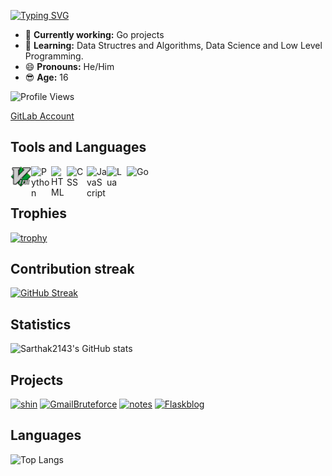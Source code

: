 [![Typing SVG](https://readme-typing-svg.herokuapp.com?font=Ubuntu&color=2DF72A&height=50&center=true&lines=Hey+there%2C+I+am+Sarthak2143)](https://git.io/typing-svg)

- 🔭 **Currently working:** Go projects
- 🌱 **Learning:** Data Structres and Algorithms, Data Science and Low Level Programming.
- 😄 **Pronouns:** He/Him
- 😎 **Age:** 16

![Profile Views](https://komarev.com/ghpvc/?username=Sarthak2143&color=green&style=for-the-badge)

[GitLab Account](https://gitlab.com/Sarthak2143)

## Tools and Languages

<img align="left" alt="Vim" width="33px" src="https://raw.githubusercontent.com/github/explore/80688e429a7d4ef2fca1e82350fe8e3517d3494d/topics/vim/vim.png" />

<img align="left" alt="Python" width="32px" src="https://raw.githubusercontent.com/abrahamcalf/programming-languages-logos/master/src/python/python.svg" />

<img align="left" alt="HTML" width="25px" src="https://raw.githubusercontent.com/abrahamcalf/programming-languages-logos/master/src/html/html.svg" />

<img align="left" alt="CSS" width="32px" src="https://raw.githubusercontent.com/abrahamcalf/programming-languages-logos/master/src/css/css.svg" />

<img align="left" alt="JavaScript" width="32px" src="https://raw.githubusercontent.com/abrahamcalf/programming-languages-logos/master/src/javascript/javascript.svg" />

<img align="left" alt="Lua" width="32px" src="https://raw.githubusercontent.com/abrahamcalf/programming-languages-logos/master/src/lua/lua.svg" />

<img align="left" alt="Go" width="38px" src="https://raw.githubusercontent.com/abrahamcalf/programming-languages-logos/master/src/go/go.svg" />

<br>
<br>

## Trophies

[![trophy](https://github-profile-trophy.vercel.app/?username=Sarthak2143&theme=darkhub)](https://github.com/ryo-ma/github-profile-trophy)

## Contribution streak

[![GitHub Streak](https://github-readme-streak-stats.herokuapp.com/?user=Sarthak2143)](https://git.io/streak-stats)


## Statistics

![Sarthak2143's GitHub stats](https://github-readme-stats.vercel.app/api?username=Sarthak2143&show_icons=true&theme=github_dark)

## Projects

[![shin](https://github-readme-stats.vercel.app/api/pin/?username=Sarthak2143&repo=shin&theme=github_dark)](https://github.com/Sarthak2143/shin)
[![GmailBruteforce](https://github-readme-stats.vercel.app/api/pin/?username=Sarthak2143&repo=GmailBruteforce&theme=github_dark)](https://github.com/Sarthak2143/GmailBruteforce)
[![notes](https://github-readme-stats.vercel.app/api/pin/?username=Sarthak2143&repo=notes&theme=github_dark)](https://github.com/Sarthak2143/notes)
[![Flaskblog](https://github-readme-stats.vercel.app/api/pin/?username=Sarthak2143&repo=Flaskblog&theme=github_dark)](https://github.com/Sarthak2143/Flaskblog)

## Languages

![Top Langs](https://github-readme-stats.vercel.app/api/top-langs/?username=Sarthak2143&layout=compact&theme=github_dark)
